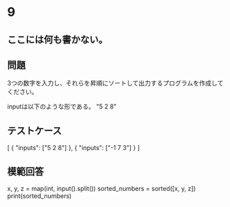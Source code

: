 # 9
ここには何も書かない。
---
## 問題

3つの数字を入力し、それらを昇順にソートして出力するプログラムを作成してください。

inputは以下のような形である。
"5 2 8"
## テストケース

[
	{
		"inputs": ["5 2 8"]
	},
	{
		"inputs": ["-1 7 3"]
	}
]


## 模範回答
x, y, z = map(int, input().split())
sorted_numbers = sorted([x, y, z])
print(sorted_numbers)
